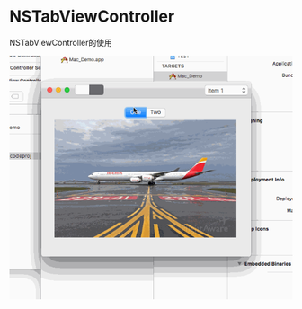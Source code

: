 # NSTabViewController

NSTabViewController的使用

![1](https://github.com/shibiao/NSTabViewController/blob/master/29.gif)
